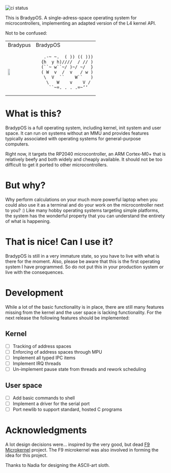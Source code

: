 ![ci status](https://github.com/tgesthuizen/BradypOS/actions/workflows/build-arm-none-eabi.yaml/badge.svg)

This is BradypOS.
A single-adress-space operating system for microcontrollers,
implementing an adapted version of the L4 kernel API.

Not to be confused:
<table>
<tr> <td> Bradypus </td> <td> BradypOS </td> <tr>
<tr> <td>

<img src="https://upload.wikimedia.org/wikipedia/commons/thumb/1/18/Bradypus.jpg/800px-Bradypus.jpg" width="30%">

</td>
<td>

```
   .-~ ~.  ( )) (( )))
  {h  y h)////  / // )
  (``~ w``~/ )~/ ~/  }
  ( W  v  /  v   / w )
   \  V  ``    W``   )
    \   W    v    V /
     ``~=._._._.=~’’
```

</td>
</table>

# What is this?

BradypOS is a full operating system, including kernel, init system and
user space.
It can run on systems without an MMU and provides features typically
associated with operating systems for general-purpose computers.

Right now, it targets the RP2040 microcontroller, an ARM Cortex-M0+
that is relatively beefy and both widely and cheaply available.
It should not be too difficult to get it ported to other
microcontrollers.

# But why?

Why perform calculations on your much more powerful laptop when you
could also use it as a terminal and do your work on the
microcontroller next to you? :)
Like many hobby operating systems targeting simple platforms, the
system has the wonderful property that you can understand the entirety
of what is happening.

# That is nice! Can I use it?

BradypOS is still in a very immature state, so you have to live with
what is there for the moment.
Also, please be aware that this is the first operating system I have
programmed.
So do not put this in your production system or live with the
consequences.

# Development

While a lot of the basic functionality is in place, there are still
many features missing from the kernel and the user space is lacking
functionality.
For the next release the following features should be implemented:

## Kernel

- [ ] Tracking of address spaces
- [ ] Enforcing of address spaces through MPU
- [ ] Implement all typed IPC items
- [ ] Implement IRQ threads
- [ ] Un-implement pause state from threads and rework scheduling

## User space

- [ ] Add basic commands to shell
- [ ] Implement a driver for the serial port
- [ ] Port newlib to support standard, hosted C programs

# Acknowledgments

A lot design decisions were... inspired by the very good, but dead [F9
Microkernel](https://github.com/f9micro/f9-kernel) project.
The F9 microkernel was also involved in forming the idea for this
project.

Thanks to Nadia for designing the ASCII-art sloth.
